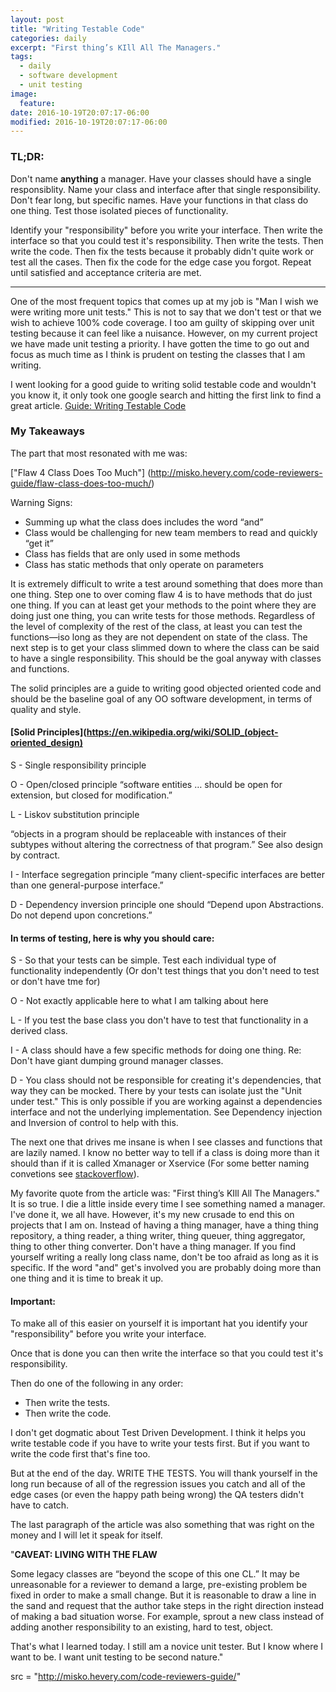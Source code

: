 ```yaml
---
layout: post
title: "Writing Testable Code"
categories: daily
excerpt: "First thing’s KIll All The Managers."
tags:
  - daily
  - software development
  - unit testing
image:
  feature:
date: 2016-10-19T20:07:17-06:00
modified: 2016-10-19T20:07:17-06:00
---
```


### TL;DR:
Don't name **anything** a manager. Have your classes should have a single responsiblity. Name your class and interface after that single responsibility. Don't fear long, but specific names.  Have your functions in that class do one thing. Test those isolated pieces of functionality.

 Identify your "responsibility" before you write your interface. Then write the interface so that you could test it's responsibility. Then write the tests. Then write the code. Then fix the tests because it probably didn't quite work or test all the cases. Then fix the code for the edge case you forgot. Repeat until satisfied and acceptance criteria are met.

--------

One of the most frequent topics that comes up at my job is "Man I wish we were writing more unit tests." This is not to say that we don't test or that we wish to achieve 100% code coverage. I too am guilty of skipping over unit testing because it can feel like a nuisance. However, on my current project we have made unit testing a priority. I have gotten the time to go out and focus as much time as I think is prudent on testing the classes that I am writing.

I went looking for a good guide to writing solid testable code and wouldn't you know it, it only took one google search and hitting the first link to find a great article. [Guide: Writing Testable Code](http://misko.hevery.com/code-reviewers-guide/)

### My Takeaways

The part that most resonated with me was:

["Flaw 4 Class Does Too Much"] (http://misko.hevery.com/code-reviewers-guide/flaw-class-does-too-much/)

Warning Signs:
- Summing up what the class does includes the word “and”
- Class would be challenging for new team members to read and quickly “get it”
- Class has fields that are only used in some methods
- Class has static methods that only operate on parameters

It is extremely difficult to write a test around something that does more than one thing. Step one to over coming flaw 4 is to have methods that do just one thing. If you can at least get your methods to the point where they are doing just one thing, you can write tests for those methods. Regardless of the level of complexity of the rest of the class, at least you can test the functions—iso  long as they are not dependent on state of the class. The next step is to get your class slimmed down to where the class can be said to have a single responsibility. This should be the goal anyway with classes and functions.

The solid principles are a guide to writing good objected oriented code and should be the baseline goal of any OO software development, in terms of quality and style.

 #### [Solid Principles](https://en.wikipedia.org/wiki/SOLID_(object-oriented_design)

S	- Single responsibility principle

O	- Open/closed principle
“software entities … should be open for extension, but closed
for modification.”

L	- Liskov substitution principle

“objects in a program should be replaceable with instances of their subtypes without altering the correctness of that program.” See also design by contract.

I	- Interface segregation principle
“many client-specific interfaces are better than one general-purpose interface.”

D	- Dependency inversion principle
one should “Depend upon Abstractions. Do not depend upon concretions.”

#### In terms of testing, here is why you should care:
S - So that your tests can be simple. Test each individual type of functionality independently (Or don't test things that you don't need to test or don't have tme for)

O - Not exactly applicable here to what I am talking about here

L - If you test the base class you don't have to test that functionality in a derived class.

I - A class should have a few specific methods for doing one thing. Re: Don't have giant dumping ground manager classes.

D - You class should not be responsible for creating it's dependencies, that way they can be mocked. There by your tests can isolate just the "Unit under test." This is only possible if you are working against a dependencies interface and not the underlying implementation. See Dependency injection and Inversion of control to help with this.


The next one that drives me insane is when I see classes and functions that are lazily named. I know no better way to tell if a class is doing more than it should than if it is called Xmanager or Xservice (For some better naming convetions see [stackoverflow](http://stackoverflow.com/questions/1866794/naming-classes-how-to-avoid-calling-everything-a-whatevermanager)).

My favorite quote from the article was: "First thing’s KIll All The Managers." It is so true. I die a little inside every time I see something named a manager. I've done it, we all have. However, it's my new crusade to end this on projects that I am on. Instead of having a thing manager, have a thing thing repository, a thing reader, a thing writer, thing queuer, thing aggregator, thing to other thing converter. Don't have a thing manager. If you find yourself writing a really long class name, don't be too afraid as long as it is specific. If the word "and" get's involved you are probably doing more than one thing and it is time to break it up.

#### Important:
To make all of this easier on yourself it is important hat you identify your "responsibility" before you write your interface.

Once that is done you can then write the interface so that you could test it's responsibility.

  Then do one of the following in any order:
  - Then write the tests.
  - Then write the code.

  I don't get dogmatic about Test Driven Development. I think it helps you write testable code if you have to write your tests first. But if you want to write the code first that's fine too.

  But at the end of the day. WRITE THE TESTS. You will thank yourself in the long run because of all of the regression issues you catch and all of the edge cases (or even the happy path being wrong) the QA testers didn't have to catch.  

  The last paragraph of the article was also something that was right on the money and I will let it speak for itself.

 "**CAVEAT: LIVING WITH THE FLAW**

  Some legacy classes are “beyond the scope of this one CL.” It may be unreasonable for a reviewer to demand a large, pre-existing problem be fixed in order to make a small change. But it is reasonable to draw a line in the sand and request that the author take steps in the right direction instead of making a bad situation worse. For example, sprout a new class instead of adding another responsibility to an existing, hard to test, object.

That's what I learned today. I still am a novice unit tester. But I know where I want to be. I want unit testing to be second nature."

src = "http://misko.hevery.com/code-reviewers-guide/"
